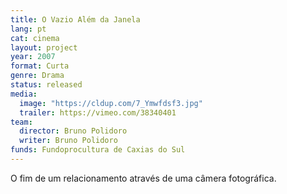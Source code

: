 ```yaml
---
title: O Vazio Além da Janela
lang: pt
cat: cinema
layout: project
year: 2007
format: Curta
genre: Drama
status: released
media:
  image: "https://cldup.com/7_Ymwfdsf3.jpg"
  trailer: https://vimeo.com/38340401
team:
  director: Bruno Polidoro
  writer: Bruno Polidoro
funds: Fundoprocultura de Caxias do Sul
---
```


O fim de um relacionamento através de uma câmera fotográfica.
